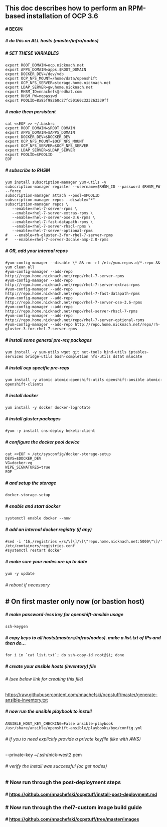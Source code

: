 ## This doc describes how to perform an RPM-based installation of OCP 3.6
#### # BEGIN
##### # do this on ALL hosts (master/infra/nodes)
##### # SET THESE VARIABLES ###
```
export ROOT_DOMAIN=ocp.nicknach.net
export APPS_DOMAIN=apps.$ROOT_DOMAIN 
export DOCKER_DEV=/dev/vdb
export OCP_NFS_MOUNT=/home/data/openshift
export OCP_NFS_SERVER=storage.home.nicknach.net
export LDAP_SERVER=gw.home.nicknach.net
export RHSM_ID=nnachefs@redhat.com
export RHSM_PW=nopasswd
export POOLID=8a85f98260c27fc50160c323263339ff
```
##### # make them persistent 
```
cat <<EOF >> ~/.bashrc
export ROOT_DOMAIN=$ROOT_DOMAIN
export APPS_DOMAIN=$APPS_DOMAIN
export DOCKER_DEV=$DOCKER_DEV
export OCP_NFS_MOUNT=$OCP_NFS_MOUNT
export OCP_NFS_SERVER=$OCP_NFS_SERVER
export LDAP_SERVER=$LDAP_SERVER
export POOLID=$POOLID
EOF
```

##### # subscribe to RHSM
```
yum install subscription-manager yum-utils -y
subscription-manager register --username=$RHSM_ID --password $RHSM_PW --force
subscription-manager attach --pool=$POOLID
subscription-manager repos --disable="*"
subscription-manager repos \
   --enable=rhel-7-server-rpms \
   --enable=rhel-7-server-extras-rpms \
   --enable=rhel-7-server-ose-3.6-rpms \
   --enable=rhel-7-fast-datapath-rpms \
   --enable=rhel-7-server-rhscl-rpms \
   --enable=rhel-7-server-optional-rpms
#   --enable=rh-gluster-3-for-rhel-7-server-rpms 
#   --enable=rhel-7-server-3scale-amp-2.0-rpms
```
##### # OR, add your internal repos
```
#yum-config-manager --disable \* && rm -rf /etc/yum.repos.d/*.repo && yum clean all
#yum-config-manager --add-repo http://repo.home.nicknach.net/repo/rhel-7-server-rpms
#yum-config-manager --add-repo http://repo.home.nicknach.net/repo/rhel-7-server-extras-rpms
#yum-config-manager --add-repo http://repo.home.nicknach.net/repo/rhel-7-fast-datapath-rpms
#yum-config-manager --add-repo http://repo.home.nicknach.net/repo/rhel-7-server-ose-3.6-rpms
#yum-config-manager --add-repo http://repo.home.nicknach.net/repo/rhel-server-rhscl-7-rpms
#yum-config-manager --add-repo http://repo.home.nicknach.net/repo/rhel-7-server-optional-rpms 
#yum-config-manager --add-repo http://repo.home.nicknach.net/repo/rh-gluster-3-for-rhel-7-server-rpms
```
##### # install some general pre-req packages
``` 
yum install -y yum-utils wget git net-tools bind-utils iptables-services bridge-utils bash-completion nfs-utils dstat mlocate
```
##### # install ocp specific pre-reqs
```
yum install -y atomic atomic-openshift-utils openshift-ansible atomic-openshift-clients
```
##### # install docker
```
yum install -y docker docker-logrotate
```
##### # install gluster packages
```
#yum -y install cns-deploy heketi-client
```
##### # configure the docker pool device
```
cat <<EOF > /etc/sysconfig/docker-storage-setup
DEVS=$DOCKER_DEV
VG=docker-vg
WIPE_SIGNATURES=true
EOF
```
##### # and setup the storage
```
docker-storage-setup
```
##### # enable and start docker
```
systemctl enable docker --now
```
##### # add an internal docker registry (if any)
```
#sed -i '16,/registries =/s/\[\]/\[\"repo.home.nicknach.net:5000\"\]/' /etc/containers/registries.conf
#systemctl restart docker
```
##### # make sure your nodes are up to date
```
yum -y update
```
###### # reboot if necessary 
## #  On first master only now (or bastion host)
##### #  make password-less key for openshift-ansible usage
```
ssh-keygen
```
##### # copy keys to all hosts(masters/infras/nodes).  make a list.txt of IPs and then do...
```
for i in `cat list.txt`; do ssh-copy-id root@$i; done
```
##### # create your ansible hosts (inventory) file 
###### # (see below link for creating this file)
https://raw.githubusercontent.com/nnachefski/ocpstuff/master/generate-ansible-inventory.txt
##### # now run the ansible playbook to install
```
ANSIBLE_HOST_KEY_CHECKING=False ansible-playbook /usr/share/ansible/openshift-ansible/playbooks/byo/config.yml
```
###### #  if you to need explicitly provide a private keyfile (like with AWS)
--private-key ~/.ssh/nick-west2.pem
###### # verify the install was successful (oc get nodes)

### # Now run through the post-deployment steps
#### # https://github.com/nnachefski/ocpstuff/install-post-deployment.md

### # Now run through the rhel7-custom image build guide
#### # https://github.com/nnachefski/ocpstuff/tree/master/images
